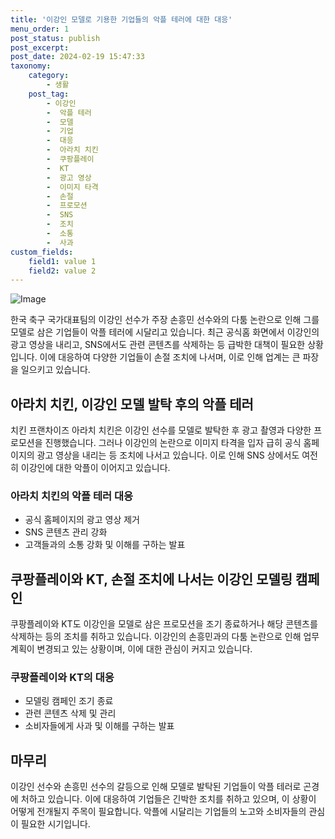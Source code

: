 ```yaml
---
title: '이강인 모델로 기용한 기업들의 악플 테러에 대한 대응'
menu_order: 1
post_status: publish
post_excerpt: 
post_date: 2024-02-19 15:47:33
taxonomy:
    category:
        - 생활
    post_tag:
        - 이강인
        -  악플 테러
        -  모델
        -  기업
        -  대응
        -  아라치 치킨
        -  쿠팡플레이
        -  KT
        -  광고 영상
        -  이미지 타격
        -  손절
        -  프로모션
        -  SNS
        -  조치
        -  소통
        -  사과
custom_fields:
    field1: value 1
    field2: value 2
---
```


![Image](https://imgnews.pstatic.net/image/009/2024/02/19/0005260337_001_20240219100101022.png?type=w647)

한국 축구 국가대표팀의 이강인 선수가 주장 손흥민 선수와의 다툼 논란으로 인해 그를 모델로 삼은 기업들이 악플 테러에 시달리고 있습니다. 최근 공식홈 화면에서 이강인의 광고 영상을 내리고, SNS에서도 관련 콘텐츠를 삭제하는 등 급박한 대책이 필요한 상황입니다. 이에 대응하여 다양한 기업들이 손절 조치에 나서며, 이로 인해 업계는 큰 파장을 일으키고 있습니다.
## 아라치 치킨, 이강인 모델 발탁 후의 악플 테러
치킨 프랜차이즈 아라치 치킨은 이강인 선수를 모델로 발탁한 후 광고 촬영과 다양한 프로모션을 진행했습니다. 그러나 이강인의 논란으로 이미지 타격을 입자 급히 공식 홈페이지의 광고 영상을 내리는 등 조치에 나서고 있습니다. 이로 인해 SNS 상에서도 여전히 이강인에 대한 악플이 이어지고 있습니다.
### 아라치 치킨의 악플 테러 대응
- 공식 홈페이지의 광고 영상 제거
- SNS 콘텐츠 관리 강화
- 고객들과의 소통 강화 및 이해를 구하는 발표
## 쿠팡플레이와 KT, 손절 조치에 나서는 이강인 모델링 캠페인
쿠팡플레이와 KT도 이강인을 모델로 삼은 프로모션을 조기 종료하거나 해당 콘텐츠를 삭제하는 등의 조치를 취하고 있습니다. 이강인의 손흥민과의 다툼 논란으로 인해 업무 계획이 변경되고 있는 상황이며, 이에 대한 관심이 커지고 있습니다.
### 쿠팡플레이와 KT의 대응
- 모델링 캠페인 조기 종료
- 관련 콘텐츠 삭제 및 관리
- 소비자들에게 사과 및 이해를 구하는 발표
## 마무리
이강인 선수와 손흥민 선수의 갈등으로 인해 모델로 발탁된 기업들이 악플 테러로 곤경에 처하고 있습니다. 이에 대응하여 기업들은 긴박한 조치를 취하고 있으며, 이 상황이 어떻게 전개될지 주목이 필요합니다. 악플에 시달리는 기업들의 노고와 소비자들의 관심이 필요한 시기입니다.
